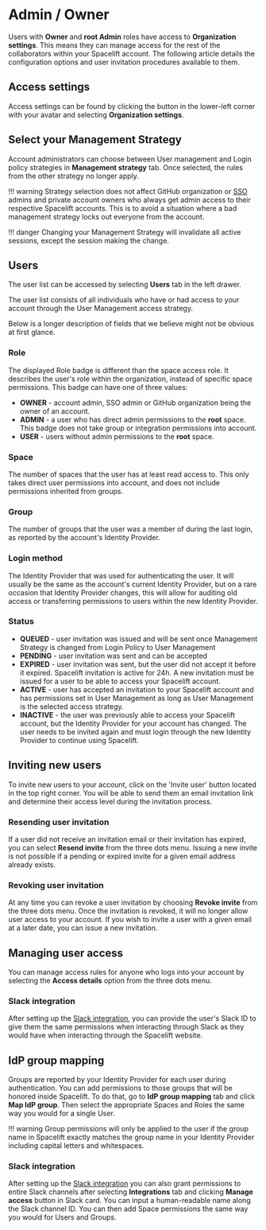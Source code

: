 # Admin / Owner

Users with **Owner** and **root Admin** roles have access to **Organization settings**. This means they can manage access for the rest of the collaborators within your Spacelift account. The following article details the configuration options and user invitation procedures available to them.

## Access settings

Access settings can be found by clicking the button in the lower-left corner with your avatar and selecting **Organization settings**.

## Select your Management Strategy

Account administrators can choose between User management and Login policy strategies in **Management strategy** tab. Once selected, the rules from the other strategy no longer apply.

!!! warning
    Strategy selection does not affect GitHub organization or [SSO](../../integrations/single-sign-on/README.md) admins and private account owners who always get admin access to their respective Spacelift accounts. This is to avoid a situation where a bad management strategy locks out everyone from the account.

!!! danger
    Changing your Management Strategy will invalidate all active sessions, except the session making the change.

## Users

The user list can be accessed by selecting **Users** tab in the left drawer.

The user list consists of all individuals who have or had access to your account through the User Management access strategy.

Below is a longer description of fields that we believe might not be obvious at first glance.

### Role

The displayed Role badge is different than the space access role. It describes the user's role within the organization, instead of specific space permissions. This badge can have one of three values:

- **OWNER** - account admin, SSO admin or GitHub organization being the owner of an account.
- **ADMIN** - a user who has direct admin permissions to the **root** space. This badge does not take group or integration permissions into account.
- **USER** - users without admin permissions to the **root** space.

### Space

The number of spaces that the user has at least read access to. This only takes direct user permissions into account, and does not include permissions inherited from groups.

### Group

The number of groups that the user was a member of during the last login, as reported by the account's Identity Provider.

### Login method

The Identity Provider that was used for authenticating the user. It will usually be the same as the account's current Identity Provider, but on a rare occasion that Identity Provider changes, this will allow for auditing old access or transferring permissions to users within the new Identity Provider.

### Status

- **QUEUED** - user invitation was issued and will be sent once Management Strategy is changed from Login Policy to User Management
- **PENDING** - user invitation was sent and can be accepted
- **EXPIRED** - user invitation was sent, but the user did not accept it before it expired. Spacelift invitation is active for 24h. A new invitation must be issued for a user to be able to access your Spacelift account.
- **ACTIVE** - user has accepted an invitation to your Spacelift account and has permissions set in User Management as long as User Management is the selected access strategy.
- **INACTIVE** - the user was previously able to access your Spacelift account, but the Identity Provider for your account has changed. The user needs to be invited again and must login through the new Identity Provider to continue using Spacelift.

## Inviting new users

To invite new users to your account, click on the 'Invite user' button located in the top right corner. You will be able to send them an email invitation link and determine their access level during the invitation process.

### Resending user invitation

If a user did not receive an invitation email or their invitation has expired, you can select **Resend invite** from the three dots menu. Issuing a new invite is not possible if a pending or expired invite for a given email address already exists.

### Revoking user invitation

At any time you can revoke a user invitation by choosing **Revoke invite** from the three dots menu. Once the invitation is revoked, it will no longer allow user access to your account. If you wish to invite a user with a given email at a later date, you can issue a new invitation.

## Managing user access

You can manage access rules for anyone who logs into your account by selecting the **Access details** option from the three dots menu.

### Slack integration

After setting up the [Slack integration](../../integrations/chatops/slack.md), you can provide the user's Slack ID to give them the same permissions when interacting through Slack as they would have when interacting through the Spacelift website.

## IdP group mapping

Groups are reported by your Identity Provider for each user during authentication. You can add permissions to those groups that will be honored inside Spacelift. To do that, go to **IdP group mapping** tab and click **Map IdP group**. Then select the appropriate Spaces and Roles the same way you would for a single User.

!!! warning
    Group permissions will only be applied to the user if the group name in Spacelift exactly matches the group name in your Identity Provider including capital letters and whitespaces.

### Slack integration

After setting up the [Slack integration](../../integrations/chatops/slack.md) you can also grant permissions to entire Slack channels after selecting **Integrations** tab and clicking **Manage access** button in Slack card. You can input a human-readable name along the Slack channel ID. You can then add Space permissions the same way you would for Users and Groups.
